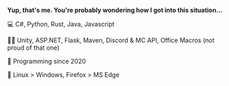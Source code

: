 **Yup, that's me. You're probably wondering how I got into this situation…**

💻 C#, Python, Rust, Java, Javascript

🧑‍💻 Unity, ASP.NET, Flask, Maven, Discord & MC API, Office Macros (not proud of that one)

💾 Programming since 2020

💖 Linux > Windows, Firefox > MS Edge
